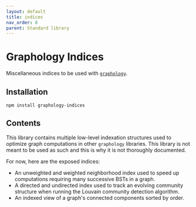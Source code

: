 ```yaml
---
layout: default
title: indices
nav_order: 8
parent: Standard library
---
```


# Graphology Indices

Miscellaneous indices to be used with [`graphology`](..).

## Installation

```
npm install graphology-indices
```

## Contents

This library contains multiple low-level indexation structures used to optimize graph computations in other `graphology` libraries. This library is not meant to be used as such and this is why it is not thoroughly documented.

For now, here are the exposed indices:

- An unweighted and weighted neighborhood index used to speed up computations requiring many successive BSTs in a graph.
- A directed and undirected index used to track an evolving community structure when running the Louvain community detection algorithm.
- An indexed view of a graph's connected components sorted by order.


